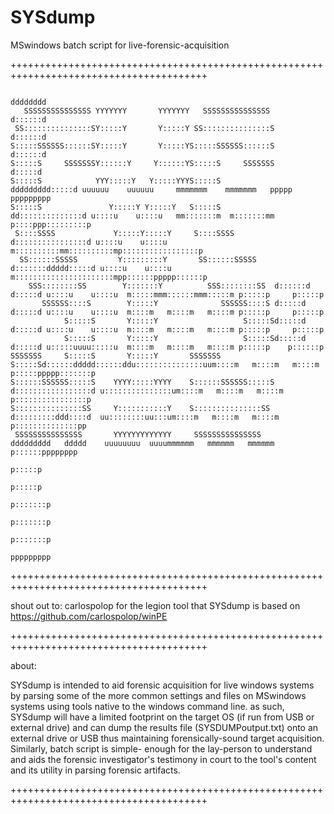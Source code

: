 # SYSdump
MSwindows batch script for live-forensic-acquisition

++++++++++++++++++++++++++++++++++++++++++++++++++++++++++++++++++++++++++++++++++++++++
                                                                                                                                               
                                                                           dddddddd                                                              
       SSSSSSSSSSSSSSS YYYYYYY       YYYYYYY   SSSSSSSSSSSSSSS             d::::::d                                                              
     SS:::::::::::::::SY:::::Y       Y:::::Y SS:::::::::::::::S            d::::::d                                                              
    S:::::SSSSSS::::::SY:::::Y       Y:::::YS:::::SSSSSS::::::S            d::::::d                                                              
    S:::::S     SSSSSSSY::::::Y     Y::::::YS:::::S     SSSSSSS            d:::::d                                                               
    S:::::S            YYY:::::Y   Y:::::YYYS:::::S                ddddddddd:::::d uuuuuu    uuuuuu     mmmmmmm    mmmmmmm   ppppp   ppppppppp   
    S:::::S               Y:::::Y Y:::::Y   S:::::S              dd::::::::::::::d u::::u    u::::u   mm:::::::m  m:::::::mm p::::ppp:::::::::p  
     S::::SSSS             Y:::::Y:::::Y     S::::SSSS          d::::::::::::::::d u::::u    u::::u  m::::::::::mm::::::::::mp:::::::::::::::::p 
      SS::::::SSSSS         Y:::::::::Y       SS::::::SSSSS    d:::::::ddddd:::::d u::::u    u::::u  m::::::::::::::::::::::mpp::::::ppppp::::::p
        SSS::::::::SS        Y:::::::Y          SSS::::::::SS  d::::::d    d:::::d u::::u    u::::u  m:::::mmm::::::mmm:::::m p:::::p     p:::::p
           SSSSSS::::S        Y:::::Y              SSSSSS::::S d:::::d     d:::::d u::::u    u::::u  m::::m   m::::m   m::::m p:::::p     p:::::p
                S:::::S       Y:::::Y                   S:::::Sd:::::d     d:::::d u::::u    u::::u  m::::m   m::::m   m::::m p:::::p     p:::::p
                S:::::S       Y:::::Y                   S:::::Sd:::::d     d:::::d u:::::uuuu:::::u  m::::m   m::::m   m::::m p:::::p    p::::::p
    SSSSSSS     S:::::S       Y:::::Y       SSSSSSS     S:::::Sd::::::ddddd::::::ddu:::::::::::::::uum::::m   m::::m   m::::m p:::::ppppp:::::::p
    S::::::SSSSSS:::::S    YYYY:::::YYYY    S::::::SSSSSS:::::S d:::::::::::::::::d u:::::::::::::::um::::m   m::::m   m::::m p::::::::::::::::p 
    S:::::::::::::::SS     Y:::::::::::Y    S:::::::::::::::SS   d:::::::::ddd::::d  uu::::::::uu:::um::::m   m::::m   m::::m p::::::::::::::pp  
     SSSSSSSSSSSSSSS       YYYYYYYYYYYYY     SSSSSSSSSSSSSSS      ddddddddd   ddddd    uuuuuuuu  uuuummmmmm   mmmmmm   mmmmmm p::::::pppppppp    
                                                                                                                              p:::::p            
                                                                                                                              p:::::p            
                                                                                                                             p:::::::p           
                                                                                                                             p:::::::p           
                                                                                                                             p:::::::p           
                                                                                                                             ppppppppp           
++++++++++++++++++++++++++++++++++++++++++++++++++++++++++++++++++++++++++++++++++++++++
     
   shout out to: carlospolop  for the legion tool that SYSdump is based on		https://github.com/carlospolop/winPE
    		
++++++++++++++++++++++++++++++++++++++++++++++++++++++++++++++++++++++++++++++++++++++++
    
   about:
   
   SYSdump is intended to aid forensic acquisition for live windows systems by parsing some of the more common settings 
   and files on MSwindows systems using tools native to the windows command line.  as such, SYSdump will have a limited 
   footprint on the target OS (if run from USB or external drive) and can dump the results file (SYSDUMPoutput.txt) onto 
   an external drive or USB thus maintaining forensically-sound target acquisition.  Similarly, batch script is simple-
   enough for the lay-person to understand and aids the forensic investigator's testimony in court to the tool's content
   and its utility in parsing forensic artifacts.
    
++++++++++++++++++++++++++++++++++++++++++++++++++++++++++++++++++++++++++++++++++++++++



